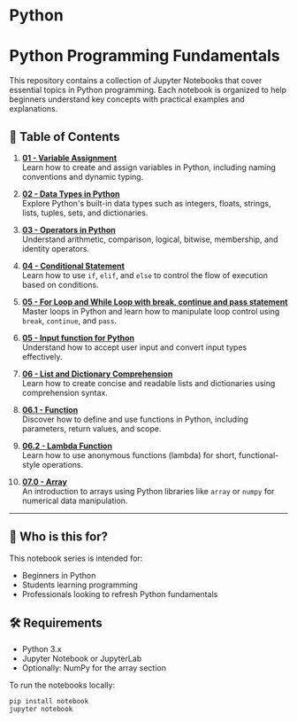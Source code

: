 # Python
# Python Programming Fundamentals

This repository contains a collection of Jupyter Notebooks that cover essential topics in Python programming. Each notebook is organized to help beginners understand key concepts with practical examples and explanations.

## 📘 Table of Contents

1. **[01 - Variable Assignment](01-Variable%20Assignment.ipynb)**  
   Learn how to create and assign variables in Python, including naming conventions and dynamic typing.

2. **[02 - Data Types in Python](02.%20Data%20Types%20in%20Python.ipynb)**  
   Explore Python's built-in data types such as integers, floats, strings, lists, tuples, sets, and dictionaries.

3. **[03 - Operators in Python](03.%20Operators%20in%20Python.ipynb)**  
   Understand arithmetic, comparison, logical, bitwise, membership, and identity operators.

4. **[04 - Conditional Statement](04.%20Conditional%20Statement.ipynb)**  
   Learn how to use `if`, `elif`, and `else` to control the flow of execution based on conditions.

5. **[05 - For Loop and While Loop with break, continue and pass statement](05.%20For%20Loop%20and%20While%20Loop%20with%20break,%20continue%20and%20pass%20statement.ipynb)**  
   Master loops in Python and learn how to manipulate loop control using `break`, `continue`, and `pass`.

6. **[05 - Input function for Python](05.%20Input%20function%20for%20Python.ipynb)**  
   Understand how to accept user input and convert input types effectively.

7. **[06 - List and Dictionary Comprehension](06%20List%20and%20Dictionary%20Comprehension.ipynb)**  
   Learn how to create concise and readable lists and dictionaries using comprehension syntax.

8. **[06.1 - Function](06.1%20Function.ipynb)**  
   Discover how to define and use functions in Python, including parameters, return values, and scope.

9. **[06.2 - Lambda Function](06.2%20Lambda%20Function.ipynb)**  
   Learn how to use anonymous functions (lambda) for short, functional-style operations.

10. **[07.0 - Array](07.0%20Array.ipynb)**  
   An introduction to arrays using Python libraries like `array` or `numpy` for numerical data manipulation.

---

## 🧠 Who is this for?

This notebook series is intended for:
- Beginners in Python
- Students learning programming
- Professionals looking to refresh Python fundamentals

## 🛠️ Requirements

- Python 3.x
- Jupyter Notebook or JupyterLab
- Optionally: NumPy for the array section

To run the notebooks locally:

```bash
pip install notebook
jupyter notebook

